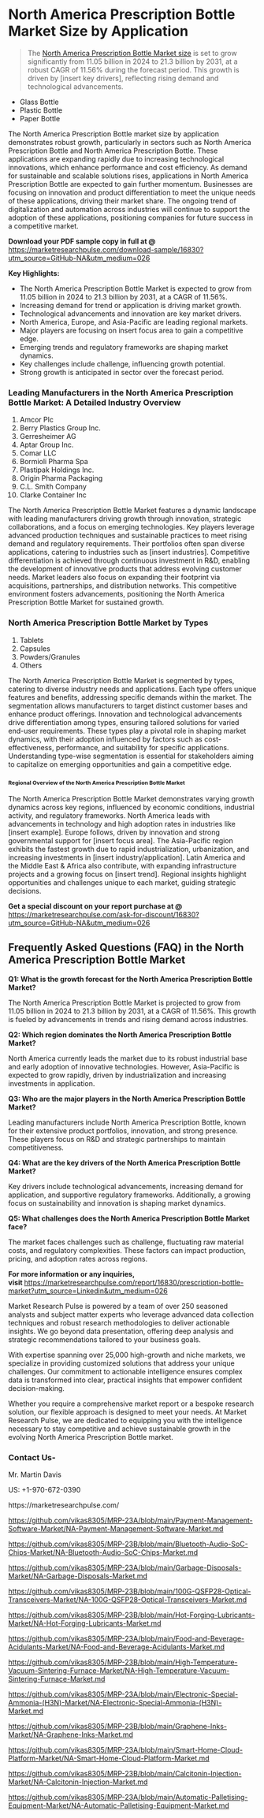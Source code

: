 <h1>North America Prescription Bottle Market&nbsp;Size by Application</h1><blockquote><p>The <a href="https://marketresearchpulse.com/download-sample/16830?utm_source=GitHub-NA&amp;utm_medium=026">North America Prescription Bottle Market size</a> is set to grow significantly from 11.05 billion in 2024 to 21.3 billion by 2031, at a robust CAGR of 11.56% during the forecast period. This growth is driven by [insert key drivers], reflecting rising demand and technological advancements.</p></blockquote><ul><li>Glass Bottle<li> Plastic Bottle<li> Paper Bottle</li></ul><p>The North America Prescription Bottle market size by application demonstrates robust growth, particularly in sectors such as North America Prescription Bottle and North America Prescription Bottle. These applications are expanding rapidly due to increasing technological innovations, which enhance performance and cost efficiency. As demand for sustainable and scalable solutions rises, applications in North America Prescription Bottle are expected to gain further momentum. Businesses are focusing on innovation and product differentiation to meet the unique needs of these applications, driving their market share. The ongoing trend of digitalization and automation across industries will continue to support the adoption of these applications, positioning companies for future success in a competitive market.</p><p><strong>Download your PDF sample copy in full at @ </strong><a href="https://marketresearchpulse.com/download-sample/16830?utm_source=GitHub-NA&amp;utm_medium=026">https://marketresearchpulse.com/download-sample/16830?utm_source=GitHub-NA&amp;utm_medium=026</a></p><p><strong>Key Highlights: </strong></p><ul><li>The North America Prescription Bottle Market is expected to grow from 11.05 billion in 2024 to 21.3 billion by 2031, at a CAGR of 11.56%.</li><li>Increasing demand for trend or application is driving market growth.</li><li>Technological advancements and innovation are key market drivers.</li><li>North America, Europe, and Asia-Pacific are leading regional markets.</li><li>Major players are focusing on insert focus area to gain a competitive edge.</li><li>Emerging trends and regulatory frameworks are shaping market dynamics.</li><li>Key challenges include challenge, influencing growth potential.</li><li>Strong growth is anticipated in sector over the forecast period.</li></ul><h3>Leading Manufacturers in the North America Prescription Bottle Market: A Detailed Industry Overview</h3><ol><li>Amcor Plc</li><li>Berry Plastics Group Inc.</li><li>Gerresheimer AG</li><li>Aptar Group Inc.</li><li>Comar LLC</li><li>Bormioli Pharma Spa</li><li>Plastipak Holdings Inc.</li><li>Origin Pharma Packaging</li><li>C.L. Smith Company</li><li>Clarke Container Inc</li></ol><div class="flex max-w-full flex-col flex-grow"><div class="min-h-8 text-message flex w-full flex-col items-end gap-2 whitespace-normal break-words [.text-message+&amp;]:mt-5" dir="auto" data-message-author-role="assistant" data-message-id="fd8432e4-4910-450d-b182-61b7bfb0a01f" data-message-model-slug="gpt-4o"><div class="flex w-full flex-col gap-1 empty:hidden first:pt-[3px]"><div class="markdown prose w-full break-words dark:prose-invert light"><p>The North America Prescription Bottle Market features a dynamic landscape with leading manufacturers driving growth through innovation, strategic collaborations, and a focus on emerging technologies. Key players leverage advanced production techniques and sustainable practices to meet rising demand and regulatory requirements. Their portfolios often span diverse applications, catering to industries such as [insert industries]. Competitive differentiation is achieved through continuous investment in R&amp;D, enabling the development of innovative products that address evolving customer needs. Market leaders also focus on expanding their footprint via acquisitions, partnerships, and distribution networks. This competitive environment fosters advancements, positioning the North America Prescription Bottle Market for sustained growth.</p></div></div></div></div><h3>North America Prescription Bottle Market by Types</h3><ol><li>Tablets<li> Capsules<li> Powders/Granules<li> Others</li></ol><div class="flex max-w-full flex-col flex-grow"><div class="min-h-8 text-message flex w-full flex-col items-end gap-2 whitespace-normal break-words [.text-message+&amp;]:mt-5" dir="auto" data-message-author-role="assistant" data-message-id="084470be-0bb7-4664-bddf-5156b4f41249" data-message-model-slug="gpt-4o-mini"><div class="flex w-full flex-col gap-1 empty:hidden first:pt-[3px]"><div class="markdown prose w-full break-words dark:prose-invert light"><p>The North America Prescription Bottle Market is segmented by types, catering to diverse industry needs and applications. Each type offers unique features and benefits, addressing specific demands within the market. The segmentation allows manufacturers to target distinct customer bases and enhance product offerings. Innovation and technological advancements drive differentiation among types, ensuring tailored solutions for varied end-user requirements. These types play a pivotal role in shaping market dynamics, with their adoption influenced by factors such as cost-effectiveness, performance, and suitability for specific applications. Understanding type-wise segmentation is essential for stakeholders aiming to capitalize on emerging opportunities and gain a competitive edge.</p></div></div></div></div><h3><span style="font-size: 11px;">Regional Overview of the North America Prescription Bottle Market</span></h3><div class="flex max-w-full flex-col flex-grow"><div class="min-h-8 text-message flex w-full flex-col items-end gap-2 whitespace-normal break-words [.text-message+&amp;]:mt-5" dir="auto" data-message-author-role="assistant" data-message-id="e9038762-ce64-4e30-91c9-9bd413514231" data-message-model-slug="gpt-4o-mini"><div class="flex w-full flex-col gap-1 empty:hidden first:pt-[3px]"><div class="markdown prose w-full break-words dark:prose-invert light"><p>The North America Prescription Bottle Market demonstrates varying growth dynamics across key regions, influenced by economic conditions, industrial activity, and regulatory frameworks. North America leads with advancements in technology and high adoption rates in industries like [insert example]. Europe follows, driven by innovation and strong governmental support for [insert focus area]. The Asia-Pacific region exhibits the fastest growth due to rapid industrialization, urbanization, and increasing investments in [insert industry/application]. Latin America and the Middle East &amp; Africa also contribute, with expanding infrastructure projects and a growing focus on [insert trend]. Regional insights highlight opportunities and challenges unique to each market, guiding strategic decisions.</p></div></div></div></div><p><strong>Get a special discount on your report purchase at @ </strong><a href="https://marketresearchpulse.com/ask-for-discount/16830?utm_source=GitHub-NA&amp;utm_medium=026">https://marketresearchpulse.com/ask-for-discount/16830?utm_source=GitHub-NA&amp;utm_medium=026</a></p><h2>Frequently Asked Questions (FAQ) in the North America Prescription Bottle Market</h2><p><strong>Q1: What is the growth forecast for the North America Prescription Bottle Market?</strong></p><p>The North America Prescription Bottle Market is projected to grow from 11.05 billion in 2024 to 21.3 billion by 2031, at a CAGR of 11.56%. This growth is fueled by advancements in trends and rising demand across industries.</p><p><strong>Q2: Which region dominates the North America Prescription Bottle Market?</strong></p><p>North America currently leads the market due to its robust industrial base and early adoption of innovative technologies. However, Asia-Pacific is expected to grow rapidly, driven by industrialization and increasing investments in application.</p><p><strong>Q3: Who are the major players in the North America Prescription Bottle Market?</strong></p><p>Leading manufacturers include North America Prescription Bottle, known for their extensive product portfolios, innovation, and strong presence. These players focus on R&amp;D and strategic partnerships to maintain competitiveness.</p><p><strong>Q4: What are the key drivers of the North America Prescription Bottle Market?</strong></p><p>Key drivers include technological advancements, increasing demand for application, and supportive regulatory frameworks. Additionally, a growing focus on sustainability and innovation is shaping market dynamics.</p><p><strong>Q5: What challenges does the North America Prescription Bottle Market face?</strong></p><p>The market faces challenges such as challenge, fluctuating raw material costs, and regulatory complexities. These factors can impact production, pricing, and adoption rates across regions.</p><p><strong>For more information or any inquiries, visit&nbsp;</strong><a href="https://marketresearchpulse.com/report/16830/prescription-bottle-market?utm_source=Linkedin&utm_medium=026">https://marketresearchpulse.com/report/16830/prescription-bottle-market?utm_source=Linkedin&utm_medium=026</a></p><p>Market Research Pulse is powered by a team of over 250 seasoned analysts and subject matter experts who leverage advanced data collection techniques and robust research methodologies to deliver actionable insights. We go beyond data presentation, offering deep analysis and strategic recommendations tailored to your business goals.</p><p>With expertise spanning over 25,000 high-growth and niche markets, we specialize in providing customized solutions that address your unique challenges. Our commitment to actionable intelligence ensures complex data is transformed into clear, practical insights that empower confident decision-making.</p><p>Whether you require a comprehensive market report or a bespoke research solution, our flexible approach is designed to meet your needs. At Market Research Pulse, we are dedicated to equipping you with the intelligence necessary to stay competitive and achieve sustainable growth in the evolving North America Prescription Bottle market.</p><h3><strong>Contact Us-</strong></h3><p>Mr. Martin Davis</p><p>US: +1-970-672-0390</p><p>https://marketresearchpulse.com/</p><p><a href="https://github.com/vikas8305/MRP-23A/blob/main/Payment-Management-Software-Market/NA-Payment-Management-Software-Market.md">https://github.com/vikas8305/MRP-23A/blob/main/Payment-Management-Software-Market/NA-Payment-Management-Software-Market.md</a></p><p><a href="https://github.com/vikas8305/MRP-23B/blob/main/Bluetooth-Audio-SoC-Chips-Market/NA-Bluetooth-Audio-SoC-Chips-Market.md">https://github.com/vikas8305/MRP-23B/blob/main/Bluetooth-Audio-SoC-Chips-Market/NA-Bluetooth-Audio-SoC-Chips-Market.md</a></p><p><a href="https://github.com/vikas8305/MRP-23A/blob/main/Garbage-Disposals-Market/NA-Garbage-Disposals-Market.md">https://github.com/vikas8305/MRP-23A/blob/main/Garbage-Disposals-Market/NA-Garbage-Disposals-Market.md</a></p><p><a href="https://github.com/vikas8305/MRP-23B/blob/main/100G-QSFP28-Optical-Transceivers-Market/NA-100G-QSFP28-Optical-Transceivers-Market.md">https://github.com/vikas8305/MRP-23B/blob/main/100G-QSFP28-Optical-Transceivers-Market/NA-100G-QSFP28-Optical-Transceivers-Market.md</a></p><p><a href="https://github.com/vikas8305/MRP-23B/blob/main/Hot-Forging-Lubricants-Market/NA-Hot-Forging-Lubricants-Market.md">https://github.com/vikas8305/MRP-23B/blob/main/Hot-Forging-Lubricants-Market/NA-Hot-Forging-Lubricants-Market.md</a></p><p><a href="https://github.com/vikas8305/MRP-23A/blob/main/Food-and-Beverage-Acidulants-Market/NA-Food-and-Beverage-Acidulants-Market.md">https://github.com/vikas8305/MRP-23A/blob/main/Food-and-Beverage-Acidulants-Market/NA-Food-and-Beverage-Acidulants-Market.md</a></p><p><a href="https://github.com/vikas8305/MRP-23B/blob/main/High-Temperature-Vacuum-Sintering-Furnace-Market/NA-High-Temperature-Vacuum-Sintering-Furnace-Market.md">https://github.com/vikas8305/MRP-23B/blob/main/High-Temperature-Vacuum-Sintering-Furnace-Market/NA-High-Temperature-Vacuum-Sintering-Furnace-Market.md</a></p><p><a href="https://github.com/vikas8305/MRP-23A/blob/main/Electronic-Special-Ammonia-(H3N)-Market/NA-Electronic-Special-Ammonia-(H3N)-Market.md">https://github.com/vikas8305/MRP-23A/blob/main/Electronic-Special-Ammonia-(H3N)-Market/NA-Electronic-Special-Ammonia-(H3N)-Market.md</a></p><p><a href="https://github.com/vikas8305/MRP-23B/blob/main/Graphene-Inks-Market/NA-Graphene-Inks-Market.md">https://github.com/vikas8305/MRP-23B/blob/main/Graphene-Inks-Market/NA-Graphene-Inks-Market.md</a></p><p><a href="https://github.com/vikas8305/MRP-23A/blob/main/Smart-Home-Cloud-Platform-Market/NA-Smart-Home-Cloud-Platform-Market.md">https://github.com/vikas8305/MRP-23A/blob/main/Smart-Home-Cloud-Platform-Market/NA-Smart-Home-Cloud-Platform-Market.md</a></p><p><a href="https://github.com/vikas8305/MRP-23B/blob/main/Calcitonin-Injection-Market/NA-Calcitonin-Injection-Market.md">https://github.com/vikas8305/MRP-23B/blob/main/Calcitonin-Injection-Market/NA-Calcitonin-Injection-Market.md</a></p><p><a href="https://github.com/vikas8305/MRP-23A/blob/main/Automatic-Palletising-Equipment-Market/NA-Automatic-Palletising-Equipment-Market.md">https://github.com/vikas8305/MRP-23A/blob/main/Automatic-Palletising-Equipment-Market/NA-Automatic-Palletising-Equipment-Market.md</a></p>

